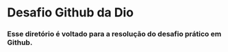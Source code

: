 # Desafio Github da Dio
### Esse diretório é voltado para a resolução do desafio prático em Github.
